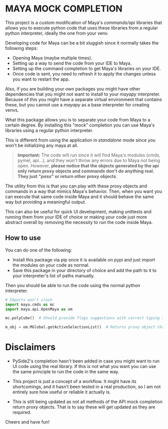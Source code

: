 # MAYA MOCK COMPLETION

This project is a custom modification of Maya's *commands/api* libraries that allows you to execute python code that uses these libraries from a regular python interpreter, ideally the one from your venv.

Developing code for Maya can be a bit sluggish since it normally takes the following steps:

- Opening Maya (maybe multiple times).
- Setting up a way to send the code from your IDE to Maya.
- Setting up the command completion to get Maya's libraries on your IDE.
- Once code is sent, you need to refresh it to apply the changes unless you want to restart the app.

Also, if you are building your own packages you might have other dependencies that you might not want to install to your *mayapy* interpreter. Because of this you might have a separate virtual environment that contains these, but you cannot use a *mayapy* as a base interpreter for creating venvs.

What this package allows you is to separate your code from Maya to a certain degree. By installing this "mock" completion you can use Maya's libraries using a regular python interpreter.

This is different from using the application in *standalone* mode since you won't be initializing any maya at all.

> **Important:** The code will run since it will find Maya's modules (cmds, pymel, api...), and they won't throw any errors due to Maya not being open. However, **please notice that the objects generated by the api only return proxy objects and commands don't do anything real. They just "*pass*" or return other proxy objects**.
> 

The utility from this is that you can play with these proxy objects and commands in a way that mimics Maya's behavior. Then, when you want you can execute that same code inside Maya and it should behave the same way but providing a meaningful output.

This can also be useful for quick UI development, making unittests and running them from your IDE of choice or making your code just more abstract overall by removing the necessity to run the code inside Maya.

## How to use

You can do one of the following:
- Install this package via pip once it is available on pypi and just import the modules on your code as normal.
- Save this package in your directory of choice and add the path to it to your interpreter's list of paths manually.

Then you should be able to run the code using the normal python interpreter.

```python
# Imports won't crash
import maya.cmds as mc
import maya.api.OpenMaya as om

mc.polyCube()  # Should provide flags suggestions with correct typing inference, but it won't do anything

m_obj = om.MGlobal.getActiveSelectionList()  # Returns proxy object that doesn't do anything either but has the same methods as the real object
```

# Disclaimers

- PySide2's completion hasn't been added in case you might want to run UI code using the real library. If this is not what you want you can use the same principle to run the code in the same way.

- This project is just a concept of a workflow. It might have its shortcomings, and it hasn't been tested in a real production, so I am not entirely sure how useful or reliable it actually is.

- This is still being updated as not all methods of the API mock completion return proxy objects. That is to say these will get updated as they are required.

Cheers and have fun!
